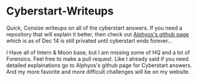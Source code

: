 # Cyberstart-Writeups

Quick, Consise writeups on all of the cyberstart answers. If you need a repository that will explain it better, then check out [Alphyos's github page](https://github.com/alphyos/Cyberstart-2023) which is as of Dec 14 is still privated until cyberstart ends forever...

I Have all of Intern & Moon base, but I am missing some of HQ and a lot of Forensics. Feel free to make a pull request. Like I already said if you need detailed explainations go to Alphyos's github page for Cyberstart answers. And my more favorite and more difficult challenges will be on my website.